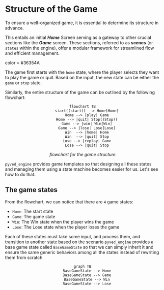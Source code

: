 # Structure of the Game

To ensure a well-organized game, it is essential to determine its structure in advance.

This entails an initial
**_Home_** Screen serving as a gateway to other crucial sections like the **_Game_** screen. These sections, referred
to as **scenes** (or `states` within the engine), offer a modular framework for streamlined flow and efficient
management.

color = #36354A

The game first starts with the `home` state, where the player selects they want to play the game or quit.
Based on the input, the new state can be either the `game` or `stop` state.

Similarly, the entire structure of the game can be outlined by the following flowchart:

<div align="center">

```mermaid
flowchart TB
    start((start)) --> Home[Home]
    Home --> |play| Game
    Home --> |quit| Stop((Stop))
    Game --> |win| Win[Win]
    Game --> |lose| Lose[Lose]
    Win  --> |home| Home
    Win  --> |quit| Stop
    Lose --> |replay| Game
    Lose --> |quit| Stop
```

*flowchart for the game structure*
</div>

`pyved_engine` provides game templates so that designing all these states and managing them using a state machine
becomes
easier for us. Let's see how to do that.

## The game states

From the flowchart, we can notice that there are `4` game states:

- `Home`: The start state
- `Game`: The game state
- `Win`: The Win state when the player wins the game
- `Lose`: The Lose state when the player loses the game

Each of these states must take some input, and process them, and transition to another state based on the scenario
`pyved_engine` provides a base game state called `BaseGameState` so that we can simply inherit it
and ensure the same generic behaviors among all the states instead of rewriting them from scratch.

<div align="center">

```mermaid
graph TB
    BaseGameState --> Home
    BaseGameState --> Game
    BaseGameState --> Win
    BaseGameState --> Lose
```
</div>
